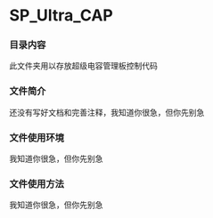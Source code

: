 # SP_Ultra_CAP

### 目录内容

此文件夹用以存放超级电容管理板控制代码

### 文件简介

还没有写好文档和完善注释，我知道你很急，但你先别急

### 文件使用环境

我知道你很急，但你先别急

### 文件使用方法

我知道你很急，但你先别急